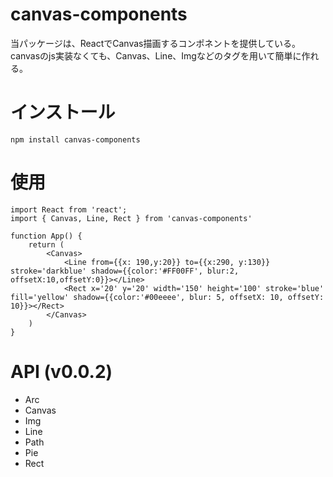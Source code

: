 # canvas-components

当パッケージは、ReactでCanvas描画するコンポネントを提供している。  
canvasのjs実装なくても、Canvas、Line、Imgなどのタグを用いて簡単に作れる。

# インストール

```
npm install canvas-components
```

# 使用

```
import React from 'react';
import { Canvas, Line, Rect } from 'canvas-components'

function App() {
    return (
        <Canvas>
            <Line from={{x: 190,y:20}} to={{x:290, y:130}} stroke='darkblue' shadow={{color:'#FF00FF', blur:2, offsetX:10,offsetY:0}}></Line>
            <Rect x='20' y='20' width='150' height='100' stroke='blue' fill='yellow' shadow={{color:'#00eeee', blur: 5, offsetX: 10, offsetY: 10}}></Rect>
        </Canvas>
    )
}
```

# API (v0.0.2)

- Arc
- Canvas
- Img
- Line
- Path
- Pie
- Rect
